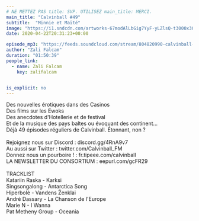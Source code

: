 ```yaml
---
# NE METTEZ PAS title: SVP. UTILISEZ main_title: MERCI.
main_title: "Calvinball #49"
subtitle:  "Minnie et Maïté"
image: "https://i1.sndcdn.com/artworks-67modAlLbGig7YyF-yLZlsQ-t3000x3000.jpg"
date: 2020-04-22T20:31:23+00:00

episode_mp3: "https://feeds.soundcloud.com/stream/804820990-calvinball-radio-calvinball-49-minnie-et-maite.mp3"
author: "Zali Falcam"
duration: "01:50:39"
people_link: 
  - name: Zali Falcam
    key: zalifalcam


is_explicit: no
---
```


<PodcastHeader/>

<!-- ECRIRE LA DESCRIPTION DE L'EPISODE SOUS CETTE LIGNE -->
Des nouvelles érotiques dans des Casinos<br>Des films sur les Ewoks<br>Des anecdotes d'Hotellerie et de festival<br>Et de la musique des pays baltes ou évoquant des continent...<br>Déjà 49 épisodes réguliers de Calvinball. Étonnant, non ?<br><br>Rejoignez nous sur Discord : discord.gg/4RnA9v7<br>Au aussi sur Twitter : twitter.com/Calvinball_FM<br>Donnez nous un pourboire ! : fr.tipeee.com/calvinball<br>LA NEWSLETTER DU CONSORTIUM : eepurl.com/gcFR29<br><br>TRACKLIST<br>Katariin Raska - Karksi<br>Singsongalong - Antarctica Song<br>Hiperbolė - Vandens Ženklai<br>André Dassary - La Chanson de l'Europe<br>Marie N - I Wanna<br>Pat Metheny Group - Oceania

